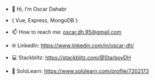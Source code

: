 - 👋 Hi, I’m Oscar Dahabr
- { Vue, Express, MongoDB }

- 📫 How to reach me: oscar.dh.95@gmail.com
- 🌐 LinkedIn: https://www.linkedin.com/in/oscar-dh/
- 💻 Stackblitz: https://stackblitz.com/@StarboyDH
- 💛 SoloLearn: https://www.sololearn.com/profile/7202173

<!---
Oscar Dhbar/StarboyDH is a ✨ special ✨ repository because its `README.md` (this file) appears on your GitHub profile.
You can click the Preview link to take a look at your changes.
--->
